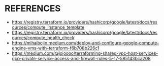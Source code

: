 # REFERENCES

* https://registry.terraform.io/providers/hashicorp/google/latest/docs/resources/compute_instance_template
* https://registry.terraform.io/providers/hashicorp/google/latest/docs/resources/compute_health_check
* https://mihaibojin.medium.com/deploy-and-configure-google-compute-engine-vms-with-terraform-f6b708b226c1
* https://medium.com/@jojoooo/terraforming-shared-vpc-host-services-gcp-private-service-access-and-firewall-rules-5-17-585143bca208

